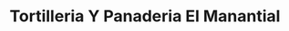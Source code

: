 ---
title: "Tortilleria Y Panaderia El Manantial"
url: /brunswick/tortilleria-y-panaderia-el-manantial/
shop: convenience
---